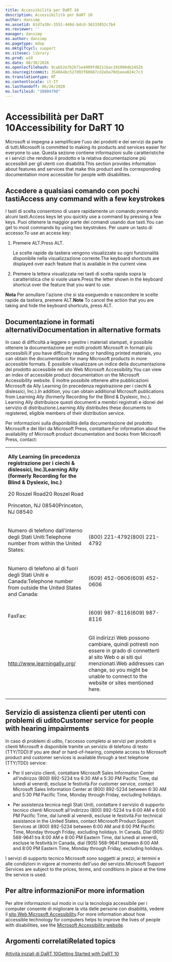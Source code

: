 ```yaml
---
title: Accessibilità per DaRT 10
description: Accessibilità per DaRT 10
author: dansimp
ms.assetid: 61d7a30c-3551-440d-bdcd-36333052c7b4
ms.reviewer: ''
manager: dansimp
ms.author: dansimp
ms.pagetype: mdop
ms.mktglfcycl: support
ms.sitesec: library
ms.prod: w10
ms.date: 08/30/2016
ms.openlocfilehash: 9cab52e7b2b71e4909fd0211bac1919904b2452b
ms.sourcegitcommit: 354664bc527d93f80687cd2eba70d1eea024c7c3
ms.translationtype: MT
ms.contentlocale: it-IT
ms.lasthandoff: 06/26/2020
ms.locfileid: "10804798"
---
```

# <span data-ttu-id="d6319-103">Accessibilità per DaRT 10</span><span class="sxs-lookup"><span data-stu-id="d6319-103">Accessibility for DaRT 10</span></span>


<span data-ttu-id="d6319-104">Microsoft si impegna a semplificare l'uso dei prodotti e dei servizi da parte di tutti.</span><span class="sxs-lookup"><span data-stu-id="d6319-104">Microsoft is committed to making its products and services easier for everyone to use.</span></span> <span data-ttu-id="d6319-105">Questa sezione contiene informazioni sulle caratteristiche e i servizi che rendono il prodotto e la relativa documentazione più accessibili per gli utenti con disabilità.</span><span class="sxs-lookup"><span data-stu-id="d6319-105">This section provides information about features and services that make this product and its corresponding documentation more accessible for people with disabilities.</span></span>

## <span data-ttu-id="d6319-106">Accedere a qualsiasi comando con pochi tasti</span><span class="sxs-lookup"><span data-stu-id="d6319-106">Access any command with a few keystrokes</span></span>


<span data-ttu-id="d6319-107">I tasti di scelta consentono di usare rapidamente un comando premendo alcuni tasti.</span><span class="sxs-lookup"><span data-stu-id="d6319-107">Access keys let you quickly use a command by pressing a few keys.</span></span> <span data-ttu-id="d6319-108">Puoi ottenere la maggior parte dei comandi usando due tasti.</span><span class="sxs-lookup"><span data-stu-id="d6319-108">You can get to most commands by using two keystrokes.</span></span> <span data-ttu-id="d6319-109">Per usare un tasto di accesso:</span><span class="sxs-lookup"><span data-stu-id="d6319-109">To use an access key:</span></span>

1.  <span data-ttu-id="d6319-110">Premere ALT.</span><span class="sxs-lookup"><span data-stu-id="d6319-110">Press ALT.</span></span>

    <span data-ttu-id="d6319-111">Le scelte rapide da tastiera vengono visualizzate su ogni funzionalità disponibile nella visualizzazione corrente.</span><span class="sxs-lookup"><span data-stu-id="d6319-111">The keyboard shortcuts are displayed over each feature that is available in the current view.</span></span>

2.  <span data-ttu-id="d6319-112">Premere la lettera visualizzata nei tasti di scelta rapida sopra la caratteristica che si vuole usare.</span><span class="sxs-lookup"><span data-stu-id="d6319-112">Press the letter shown in the keyboard shortcut over the feature that you want to use.</span></span>

<span data-ttu-id="d6319-113">**Nota**  Per annullare l'azione che si sta eseguendo e nascondere le scelte rapide da tastiera, premere ALT.</span><span class="sxs-lookup"><span data-stu-id="d6319-113">**Note** To cancel the action that you are taking and hide the keyboard shortcuts, press ALT.</span></span>

 

## <span data-ttu-id="d6319-114">Documentazione in formati alternativi</span><span class="sxs-lookup"><span data-stu-id="d6319-114">Documentation in alternative formats</span></span>


<span data-ttu-id="d6319-115">In caso di difficoltà a leggere o gestire i materiali stampati, è possibile ottenere la documentazione per molti prodotti Microsoft in formati più accessibili.</span><span class="sxs-lookup"><span data-stu-id="d6319-115">If you have difficulty reading or handling printed materials, you can obtain the documentation for many Microsoft products in more accessible formats.</span></span> <span data-ttu-id="d6319-116">È possibile visualizzare un indice della documentazione del prodotto accessibile nel sito Web Microsoft Accessibility.</span><span class="sxs-lookup"><span data-stu-id="d6319-116">You can view an index of accessible product documentation on the Microsoft Accessibility website.</span></span> <span data-ttu-id="d6319-117">È inoltre possibile ottenere altre pubblicazioni Microsoft da Ally Learning (in precedenza registrazione per i ciechi & dislessici, Inc.).</span><span class="sxs-lookup"><span data-stu-id="d6319-117">In addition, you can obtain additional Microsoft publications from Learning Ally (formerly Recording for the Blind & Dyslexic, Inc.).</span></span> <span data-ttu-id="d6319-118">Learning Ally distribuisce questi documenti a membri registrati e idonei del servizio di distribuzione.</span><span class="sxs-lookup"><span data-stu-id="d6319-118">Learning Ally distributes these documents to registered, eligible members of their distribution service.</span></span>

<span data-ttu-id="d6319-119">Per informazioni sulla disponibilità della documentazione del prodotto Microsoft e dei libri da Microsoft Press, contattare:</span><span class="sxs-lookup"><span data-stu-id="d6319-119">For information about the availability of Microsoft product documentation and books from Microsoft Press, contact:</span></span>

<table>
<colgroup>
<col width="50%" />
<col width="50%" />
</colgroup>
<tbody>
<tr class="odd">
<td align="left"><p><strong><span data-ttu-id="d6319-120">Ally Learning (in precedenza registrazione per i ciechi &amp; dislessici, Inc.)</span><span class="sxs-lookup"><span data-stu-id="d6319-120">Learning Ally (formerly Recording for the Blind &amp; Dyslexic, Inc.)</span></span></strong></p>
<p><span data-ttu-id="d6319-121">20 Roszel Road</span><span class="sxs-lookup"><span data-stu-id="d6319-121">20 Roszel Road</span></span></p>
<p><span data-ttu-id="d6319-122">Princeton, NJ 08540</span><span class="sxs-lookup"><span data-stu-id="d6319-122">Princeton, NJ 08540</span></span></p></td>
<td align="left"><p></p></td>
</tr>
<tr class="even">
<td align="left"><p><span data-ttu-id="d6319-123">Numero di telefono dall'interno degli Stati Uniti:</span><span class="sxs-lookup"><span data-stu-id="d6319-123">Telephone number from within the United States:</span></span></p></td>
<td align="left"><p><span data-ttu-id="d6319-124">(800) 221-4792</span><span class="sxs-lookup"><span data-stu-id="d6319-124">(800) 221-4792</span></span></p></td>
</tr>
<tr class="odd">
<td align="left"><p><span data-ttu-id="d6319-125">Numero di telefono al di fuori degli Stati Uniti e Canada:</span><span class="sxs-lookup"><span data-stu-id="d6319-125">Telephone number from outside the United States and Canada:</span></span></p></td>
<td align="left"><p><span data-ttu-id="d6319-126">(609) 452-0606</span><span class="sxs-lookup"><span data-stu-id="d6319-126">(609) 452-0606</span></span></p></td>
</tr>
<tr class="even">
<td align="left"><p><span data-ttu-id="d6319-127">Fax</span><span class="sxs-lookup"><span data-stu-id="d6319-127">Fax:</span></span></p></td>
<td align="left"><p><span data-ttu-id="d6319-128">(609) 987-8116</span><span class="sxs-lookup"><span data-stu-id="d6319-128">(609) 987-8116</span></span></p></td>
</tr>
<tr class="odd">
<td align="left"><p><a href="https://go.microsoft.com/fwlink/?linkid=239" data-raw-source="[http://www.learningally.org/](https://go.microsoft.com/fwlink/?linkid=239)">http://www.learningally.org/</a></p></td>
<td align="left"><p><span data-ttu-id="d6319-129">Gli indirizzi Web possono cambiare, quindi potresti non essere in grado di connetterti al sito Web o ai siti qui menzionati.</span><span class="sxs-lookup"><span data-stu-id="d6319-129">Web addresses can change, so you might be unable to connect to the website or sites mentioned here.</span></span></p></td>
</tr>
</tbody>
</table>

 

## <span data-ttu-id="d6319-130">Servizio di assistenza clienti per utenti con problemi di udito</span><span class="sxs-lookup"><span data-stu-id="d6319-130">Customer service for people with hearing impairments</span></span>


<span data-ttu-id="d6319-131">In caso di problemi di udito, l'accesso completo ai servizi per prodotti e clienti Microsoft è disponibile tramite un servizio di telefono di testo (TTY/TDD):</span><span class="sxs-lookup"><span data-stu-id="d6319-131">If you are deaf or hard-of-hearing, complete access to Microsoft product and customer services is available through a text telephone (TTY/TDD) service:</span></span>

-   <span data-ttu-id="d6319-132">Per il servizio clienti, contattare Microsoft Sales Information Center all'indirizzo (800) 892-5234 tra 6:30 AM e 5:30 PM Pacific Time, dal lunedì al venerdì, escluse le festività.</span><span class="sxs-lookup"><span data-stu-id="d6319-132">For customer service, contact Microsoft Sales Information Center at (800) 892-5234 between 6:30 AM and 5:30 PM Pacific Time, Monday through Friday, excluding holidays.</span></span>

-   <span data-ttu-id="d6319-133">Per assistenza tecnica negli Stati Uniti, contattare il servizio di supporto tecnico clienti Microsoft all'indirizzo (800) 892-5234 tra 6:00 AM e 6:00 PM Pacific Time, dal lunedì al venerdì, escluse le festività.</span><span class="sxs-lookup"><span data-stu-id="d6319-133">For technical assistance in the United States, contact Microsoft Product Support Services at (800) 892-5234 between 6:00 AM and 6:00 PM Pacific Time, Monday through Friday, excluding holidays.</span></span> <span data-ttu-id="d6319-134">In Canada, Dial (905) 568-9641 tra 8:00 AM e 8:00 PM Eastern Time, dal lunedì al venerdì, escluse le festività.</span><span class="sxs-lookup"><span data-stu-id="d6319-134">In Canada, dial (905) 568-9641 between 8:00 AM and 8:00 PM Eastern Time, Monday through Friday, excluding holidays.</span></span>

<span data-ttu-id="d6319-135">I servizi di supporto tecnico Microsoft sono soggetti ai prezzi, ai termini e alle condizioni in vigore al momento dell'uso del servizio.</span><span class="sxs-lookup"><span data-stu-id="d6319-135">Microsoft Support Services are subject to the prices, terms, and conditions in place at the time the service is used.</span></span>

## <span data-ttu-id="d6319-136">Per altre informazioni</span><span class="sxs-lookup"><span data-stu-id="d6319-136">For more information</span></span>


<span data-ttu-id="d6319-137">Per altre informazioni sul modo in cui la tecnologia accessibile per i computer consente di migliorare la vita delle persone con disabilità, vedere il [sito Web Microsoft Accessibility](https://go.microsoft.com/fwlink/?linkid=8431).</span><span class="sxs-lookup"><span data-stu-id="d6319-137">For more information about how accessible technology for computers helps to improve the lives of people with disabilities, see the [Microsoft Accessibility website](https://go.microsoft.com/fwlink/?linkid=8431).</span></span>

## <span data-ttu-id="d6319-138">Argomenti correlati</span><span class="sxs-lookup"><span data-stu-id="d6319-138">Related topics</span></span>


[<span data-ttu-id="d6319-139">Attività iniziali di DaRT 10</span><span class="sxs-lookup"><span data-stu-id="d6319-139">Getting Started with DaRT 10</span></span>](getting-started-with-dart-10.md)

 

 





